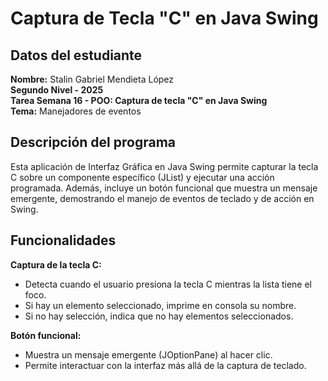 # Captura de Tecla "C" en Java Swing

## Datos del estudiante
**Nombre:** Stalin Gabriel Mendieta López  
**Segundo Nivel - 2025**  
**Tarea Semana 16 - POO: Captura de tecla "C" en Java Swing**  
**Tema:** Manejadores de eventos  

## Descripción del programa
Esta aplicación de Interfaz Gráfica en Java Swing permite capturar la tecla C sobre un componente específico (JList) y ejecutar una acción programada. Además, incluye un botón funcional que muestra un mensaje emergente, demostrando el manejo de eventos de teclado y de acción en Swing.

## Funcionalidades

**Captura de la tecla C:**
- Detecta cuando el usuario presiona la tecla C mientras la lista tiene el foco.
- Si hay un elemento seleccionado, imprime en consola su nombre.
- Si no hay selección, indica que no hay elementos seleccionados.  
  
**Botón funcional:**
- Muestra un mensaje emergente (JOptionPane) al hacer clic.
- Permite interactuar con la interfaz más allá de la captura de teclado.

